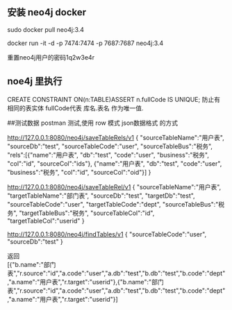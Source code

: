 ## 安装 neo4j docker
sudo docker pull neo4j:3.4

docker run -it -d -p 7474:7474 -p 7687:7687 neo4j:3.4

重置neo4j用户的密码1q2w3e4r

## noe4j 里执行
CREATE CONSTRAINT ON(n:TABLE)ASSERT n.fullCode IS UNIQUE;
 防止有相同的表实体 fullCode代表 库名.表名 作为唯一值.
 
 
##测试数据
postman 测试,使用 row 模式 json数据格式 的方式

http://127.0.0.1:8080/neo4j/saveTableRels/v1
{
"sourceTableName":"用户表",
"sourceDb":"test",
"sourceTableCode":"user",
"sourceTableBus":"税务",
"rels":[{"name":"用户表",
         "db":"test",
         "code":"user",
         "business":"税务",
         "col":"id",
         "sourceCol":"ids"},
         {"name":"用户表",
           "db":"test",
           "code":"user",
           "business":"税务",
           "col":"id",
           "sourceCol":"oid"}]
}


http://127.0.0.1:8080/neo4j/saveTableRel/v1
{
"sourceTableName":"用户表",
"targetTableName":"部门表",
"sourceDb":"test",
 "targetDb":"test",
"sourceTableCode":"user",
 "targetTableCode":"dept",
"sourceTableBus":"税务",
 "targetTableBus":"税务",
"sourceTableCol":"id",
 "targetTableCol":"userid"
}

http://127.0.0.1:8080/neo4j/findTables/v1
{
"sourceTableCode":"user",
"sourceDb":"test"
}

返回  
[{"b.name":"部门表","r.source":"id","a.code":"user","a.db":"test","b.db":"test","b.code":"dept","a.name":"用户表","r.target":"userid"},{"b.name":"部门表","r.source":"id","a.code":"user","a.db":"test","b.db":"test","b.code":"dept","a.name":"用户表","r.target":"userid"}]